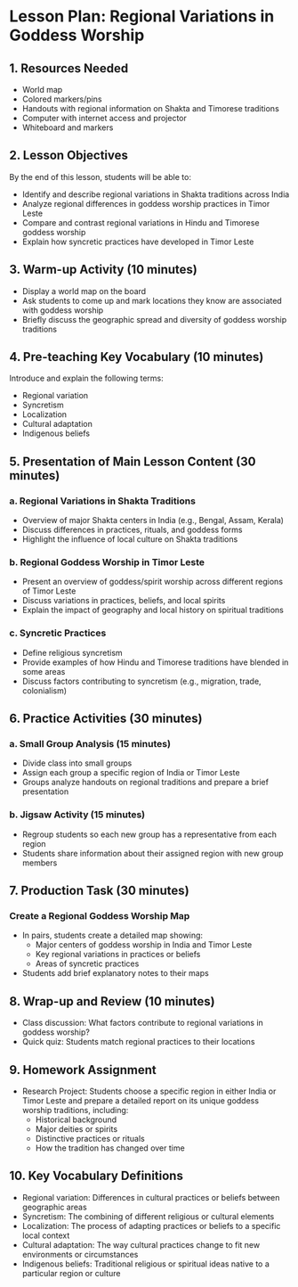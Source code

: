 # Lesson Plan: Regional Variations in Goddess Worship

## 1. Resources Needed

- World map
- Colored markers/pins
- Handouts with regional information on Shakta and Timorese traditions
- Computer with internet access and projector
- Whiteboard and markers

## 2. Lesson Objectives

By the end of this lesson, students will be able to:
- Identify and describe regional variations in Shakta traditions across India
- Analyze regional differences in goddess worship practices in Timor Leste
- Compare and contrast regional variations in Hindu and Timorese goddess worship
- Explain how syncretic practices have developed in Timor Leste

## 3. Warm-up Activity (10 minutes)

- Display a world map on the board
- Ask students to come up and mark locations they know are associated with goddess worship
- Briefly discuss the geographic spread and diversity of goddess worship traditions

## 4. Pre-teaching Key Vocabulary (10 minutes)

Introduce and explain the following terms:
- Regional variation
- Syncretism
- Localization
- Cultural adaptation
- Indigenous beliefs

## 5. Presentation of Main Lesson Content (30 minutes)

### a. Regional Variations in Shakta Traditions

- Overview of major Shakta centers in India (e.g., Bengal, Assam, Kerala)
- Discuss differences in practices, rituals, and goddess forms
- Highlight the influence of local culture on Shakta traditions

### b. Regional Goddess Worship in Timor Leste

- Present an overview of goddess/spirit worship across different regions of Timor Leste
- Discuss variations in practices, beliefs, and local spirits
- Explain the impact of geography and local history on spiritual traditions

### c. Syncretic Practices

- Define religious syncretism
- Provide examples of how Hindu and Timorese traditions have blended in some areas
- Discuss factors contributing to syncretism (e.g., migration, trade, colonialism)

## 6. Practice Activities (30 minutes)

### a. Small Group Analysis (15 minutes)

- Divide class into small groups
- Assign each group a specific region of India or Timor Leste
- Groups analyze handouts on regional traditions and prepare a brief presentation

### b. Jigsaw Activity (15 minutes)

- Regroup students so each new group has a representative from each region
- Students share information about their assigned region with new group members

## 7. Production Task (30 minutes)

### Create a Regional Goddess Worship Map

- In pairs, students create a detailed map showing:
  * Major centers of goddess worship in India and Timor Leste
  * Key regional variations in practices or beliefs
  * Areas of syncretic practices
- Students add brief explanatory notes to their maps

## 8. Wrap-up and Review (10 minutes)

- Class discussion: What factors contribute to regional variations in goddess worship?
- Quick quiz: Students match regional practices to their locations

## 9. Homework Assignment

- Research Project: Students choose a specific region in either India or Timor Leste and prepare a detailed report on its unique goddess worship traditions, including:
  * Historical background
  * Major deities or spirits
  * Distinctive practices or rituals
  * How the tradition has changed over time

## 10. Key Vocabulary Definitions

- Regional variation: Differences in cultural practices or beliefs between geographic areas
- Syncretism: The combining of different religious or cultural elements
- Localization: The process of adapting practices or beliefs to a specific local context
- Cultural adaptation: The way cultural practices change to fit new environments or circumstances
- Indigenous beliefs: Traditional religious or spiritual ideas native to a particular region or culture